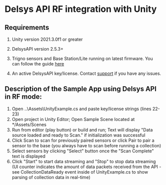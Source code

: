 # Delsys API RF integration with Unity

## Requirements
1. Unity version 2021.3.0f1 or greater
2. DelsysAPI version 2.5.3+
3. Trigno sensors and Base Station/Lite running on latest firmware. You can follow the guide [here](http://data.delsys.com/DelsysServicePortal/api/web-examples/updating-firmware.html)

4. An active DelsysAPI key/license. Contact [support](https://delsys.com/support/) if you have any issues.

## Description of the Sample App using Delsys API in RF mode:
1. Open ..\Assets\UnityExample.cs and paste key/license strings (lines 22-23)
1. Open project in Unity Editor; Open Sample Scene located at */Assets/Scenes 
2. Run from editor (play button) or build and run; Text will display "Data source loaded and ready to Scan." if initialization was successful 
3. Click Scan to scan for previously paired sensors or click Pair to pair a sensor to the base (you always have to scan before running a collection)
4. Select sensors by clicking "Select" button once the "Scan Complete" text is displayed 
3. Click "Start" to start data streaming and "Stop" to stop data streaming (UI counter indicates the amount of data packets received from the API - see CollectionDataReady event inside of UnityExample.cs to show parsing of collection data in real-time)


